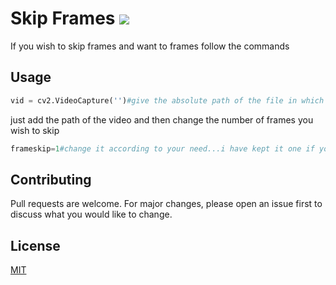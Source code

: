 # Skip Frames ![](https://img.shields.io/github/license/sourcerer-io/hall-of-fame.svg?colorB=ff0000)

If you wish to skip frames and want to frames follow the commands 


## Usage

```python
vid = cv2.VideoCapture('')#give the absolute path of the file in which your video is present
```
just add the path of the video and then change the number of frames you wish to skip
```python
frameskip=1#change it according to your need...i have kept it one if you wish to skip 5 frames change it to 5
```
## Contributing
Pull requests are welcome. For major changes, please open an issue first to discuss what you would like to change.

## License
[MIT](https://choosealicense.com/licenses/mit/)
